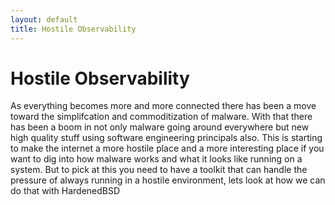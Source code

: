 ```yaml
---
layout: default
title: Hostile Observability
---
```

# Hostile Observability

As everything becomes more and more connected there has been a move toward the simplifcation and commoditization of malware. With that there has been a boom in not only malware going around everywhere but new high quality stuff using software engineering principals also. This is starting to make the internet a more hostile place and a more interesting place if you want to dig into how malware works and what it looks like running on a system. But to pick at this you need to have a toolkit that can handle the pressure of always running in a hostile environment, lets look at how we can do that with HardenedBSD <!--more-->